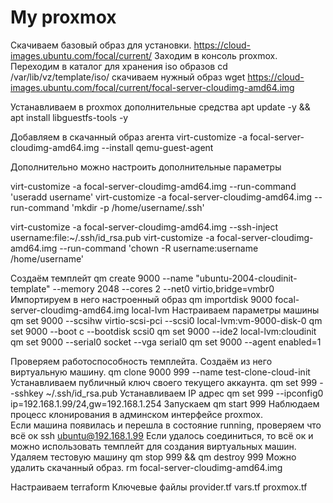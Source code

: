 # My proxmox

Скачиваем базовый образ для установки. https://cloud-images.ubuntu.com/focal/current/
Заходим в консоль proxmox.
Переходим в каталог для хранения iso образов 
cd /var/lib/vz/template/iso/
скачиваем нужный образ
wget https://cloud-images.ubuntu.com/focal/current/focal-server-cloudimg-amd64.img

Устанавливаем в proxmox дополнительные средства 
apt update -y && apt install libguestfs-tools -y

Добавляем в скачанный образ агента
virt-customize -a focal-server-cloudimg-amd64.img --install qemu-guest-agent

Дополнительно можно настроить дополнительные параметры

virt-customize -a focal-server-cloudimg-amd64.img --run-command 'useradd username'
virt-customize -a focal-server-cloudimg-amd64.img --run-command 'mkdir -p /home/username/.ssh'

virt-customize -a focal-server-cloudimg-amd64.img --ssh-inject username:file:~/.ssh/id_rsa.pub
virt-customize -a focal-server-cloudimg-amd64.img --run-command 'chown -R username:username /home/username'

Создаём темплейт
qm create 9000 --name "ubuntu-2004-cloudinit-template" --memory 2048 --cores 2 --net0 virtio,bridge=vmbr0
Импортируем в него настроенный образ
qm importdisk 9000 focal-server-cloudimg-amd64.img local-lvm
Настраиваем параметры машины
qm set 9000 --scsihw virtio-scsi-pci --scsi0 local-lvm:vm-9000-disk-0
qm set 9000 --boot c --bootdisk scsi0
qm set 9000 --ide2 local-lvm:cloudinit
qm set 9000 --serial0 socket --vga serial0
qm set 9000 --agent enabled=1

Проверяем работоспособность темплейта. Создаём из него виртуальную машину.
qm clone 9000 999 --name test-clone-cloud-init
Устанавливаем публичный ключ своего текущего аккаунта.
qm set 999 --sshkey ~/.ssh/id_rsa.pub
Устанавливаем IP адрес
qm set 999 --ipconfig0 ip=192.168.1.99/24,gw=192.168.1.254
Запускаем
qm start 999
Наблюдаем процесс клонирования в админском интерфейсе proxmox.\
Если машина появилась и перешла в состояние running, проверяем что всё ок
ssh ubuntu@192.168.1.99
Если удалось соединиться, то всё ок и можно использовать темплейт для создания виртуальных машин.
Удаляем тестовую машину
 qm stop 999 && qm destroy 999
 Можно удалить скачанный образ.
 rm focal-server-cloudimg-amd64.img

 Настраиваем terraform
 Ключевые файлы
 provider.tf
 vars.tf
 proxmox.tf
 
